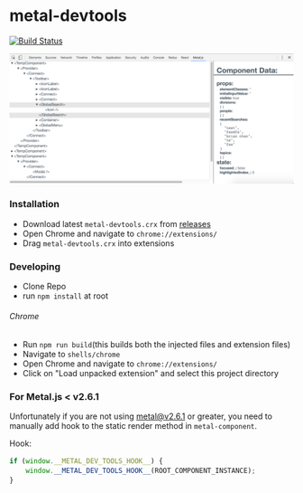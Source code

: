 # metal-devtools
[![Build Status](https://travis-ci.org/bryceosterhaus/metal-devtools.svg?branch=master)](https://travis-ci.org/bryceosterhaus/metal-devtools)

![Screenshot](screenshot.png)

### Installation
* Download latest `metal-devtools.crx` from [releases](/releases)
* Open Chrome and navigate to `chrome://extensions/`
* Drag `metal-devtools.crx` into extensions

### Developing
* Clone Repo
* run `npm install` at root

###### Chrome
* Run `npm run build`(this builds both the injected files and extension files)
* Navigate to `shells/chrome`
* Open Chrome and navigate to `chrome://extensions/`
* Click on "Load unpacked extension" and select this project directory

### For Metal.js < v2.6.1
Unfortunately if you are not using metal@v2.6.1 or greater, you need to manually add hook to the static render method in `metal-component`.

Hook:
```js
if (window.__METAL_DEV_TOOLS_HOOK__) {
	window.__METAL_DEV_TOOLS_HOOK__(ROOT_COMPONENT_INSTANCE);
}
```
